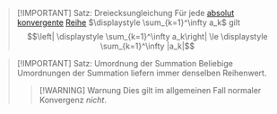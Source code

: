 > [!IMPORTANT] Satz: Dreiecksungleichung
> Für jede [absolut konvergente](Absolute%20Konvergenz.md) [Reihe](../Reihe.md) $\displaystyle \sum_{k=1}^\infty a_k$ gilt
> $$\left| \displaystyle \sum_{k=1}^\infty a_k\right| \le \displaystyle \sum_{k=1}^\infty |a_k|$$

> [!IMPORTANT] Satz: Umordnung der Summation
> Beliebige Umordnungen der Summation liefern immer denselben Reihenwert.
> > [!WARNING] Warnung
> > Dies gilt im allgemeinen Fall normaler Konvergenz *nicht*.